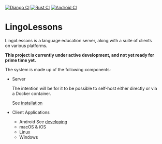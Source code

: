 [![Django CI](https://github.com/wasabinator/lingolessons/actions/workflows/django.yml/badge.svg)](https://github.com/wasabinator/lingolessons/actions/workflows/django.yml)
[![Rust CI](https://github.com/wasabinator/lingolessons/actions/workflows/rust.yml/badge.svg)](https://github.com/wasabinator/lingolessons/actions/workflows/rust.yml)
[![Android CI](https://github.com/wasabinator/lingolessons/actions/workflows/android.yml/badge.svg)](https://github.com/wasabinator/lingolessons/actions/workflows/android.yml)

# LingoLessons

LingoLessons is a language education server, along with a suite of clients on various platforms. 

**This project is currently under active development, and not yet ready for prime time yet.**

The system is made up of the following components:

- Server
  
  The intention will be for it to be possible to self-host either directly or via a Docker container.
  
  See [installation](server/INSTALLATION.md)

- Client Applications

  - Android
    See [developing](client/android/DEVELOPING.md)
  - macOS & iOS
  - Linux
  - Windows
